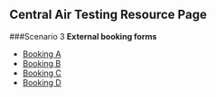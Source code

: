## Central Air Testing Resource Page


###Scenario 3
**External booking forms**
* [Booking A](https://www.dropbox.com/s/7azhtaj6lspnhil/Scenario3-a.pdf?dl=0)
* [Booking B](https://www.dropbox.com/s/y9q1hjtkmumpxqv/Scenario3-b.pdf?dl=0)
* [Booking C](https://www.dropbox.com/s/ozo4u1y2jd263gv/Scenario3-c.pdf?dl=0)
* [Booking D](https://www.dropbox.com/s/buconx6to72z4k5/Scenario3-d.pdf?dl=0)
